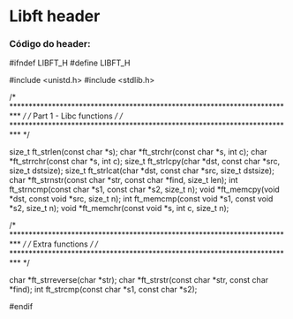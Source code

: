 # Libft header

### Código do header:
#ifndef LIBFT_H
#define LIBFT_H

#include <unistd.h>
#include <stdlib.h>

/* ************************************************************************** */
/*                          Part 1 - Libc functions                           */
/* ************************************************************************** */

size_t  ft_strlen(const char *s);
char    *ft_strchr(const char *s, int c);
char    *ft_strrchr(const char *s, int c);
size_t  ft_strlcpy(char *dst, const char *src, size_t dstsize);
size_t  ft_strlcat(char *dst, const char *src, size_t dstsize);
char    *ft_strnstr(const char *str, const char *find, size_t len);
int     ft_strncmp(const char *s1, const char *s2, size_t n);
void	*ft_memcpy(void *dst, const void *src, size_t n);
int     ft_memcmp(const void *s1, const void *s2, size_t n);
void	*ft_memchr(const void *s, int c, size_t n);

/* ************************************************************************** */
/*                              Extra functions                               */
/* ************************************************************************** */

char    *ft_strreverse(char *str);
char    *ft_strstr(const char *str, const char *find);
int     ft_strcmp(const char *s1, const char *s2);

#endif
```